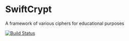 # SwiftCrypt
A framework of various ciphers for educational purposes

[![Build Status](https://travis-ci.org/bjap/swiftcrypt.png?branch=master)](https://travis-ci.org/bjap/swiftcrypt)
